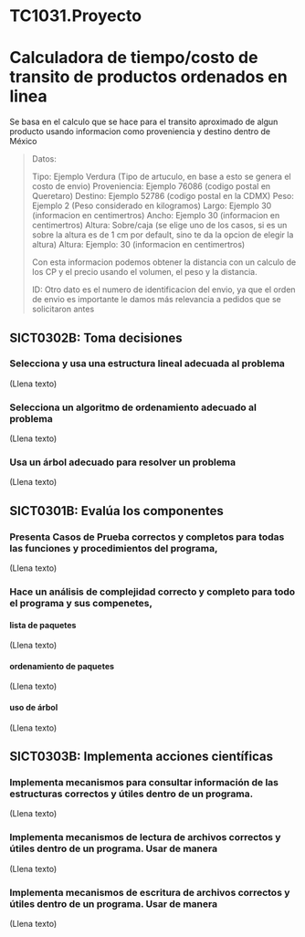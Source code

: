 # TC1031.Proyecto
# Calculadora de tiempo/costo de transito de productos ordenados en linea 
Se basa en el calculo que se hace para el transito aproximado de algun producto usando informacion como proveniencia y destino dentro de México
>Datos: 
>
>Tipo: Ejemplo Verdura (Tipo de artuculo, en base a esto se genera el costo de envio)
>Proveniencia: Ejemplo 76086 (codigo postal en Queretaro)
>Destino: Ejemplo 52786 (codigo postal en la CDMX)
>Peso: Ejemplo 2 (Peso considerado en kilogramos)
>Largo: Ejemplo 30 (informacion en centimertros)
>Ancho: Ejemplo 30 (informacion en centimertros)
>Altura: Sobre/caja (se elige uno de los casos, si es un sobre la altura es de 1 cm por default, sino te da la opcion de elegir la altura)
>     Altura: Ejemplo: 30 (informacion en centimertros)
> 
>Con esta informacion podemos obtener la distancia con un calculo de los CP y el precio usando el volumen, el peso y la distancia.
>
>ID: Otro dato es el numero de identificacion del envio, ya que el orden de envio es importante le damos más relevancia a pedidos que se solicitaron antes
>
>


## SICT0302B: Toma decisiones 

### Selecciona y usa una estructura lineal adecuada al problema

(Llena texto)


### Selecciona un algoritmo de ordenamiento adecuado al problema

(Llena texto)

### Usa un árbol adecuado para resolver un problema

(Llena texto)

## SICT0301B: Evalúa los componentes

### Presenta Casos de Prueba correctos y completos para todas las funciones y procedimientos del programa,

(Llena texto)

### Hace un análisis de complejidad correcto y completo para todo el programa y sus compenetes,

#### lista de paquetes

(Llena texto)

#### ordenamiento de paquetes

(Llena texto)

#### uso de árbol

(Llena texto)

## SICT0303B: Implementa acciones científicas 

### Implementa mecanismos para consultar información de las estructuras correctos y útiles dentro de un programa.

(Llena texto)

### Implementa mecanismos de lectura de archivos correctos y útiles dentro de un programa. Usar de manera

(Llena texto)

### Implementa mecanismos de escritura de archivos correctos y útiles dentro de un programa. Usar de manera

(Llena texto)
